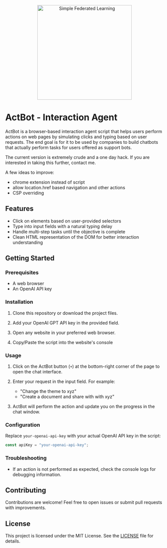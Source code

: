 <p align="center">
  <img src="https://fcit.usf.edu/matrix/wp-content/uploads/2016/12/Robot-01-A.png" height="300" alt="Simple Federated Learning" />
</p>

# ActBot - Interaction Agent

ActBot is a browser-based interaction agent script that helps users perform actions on web pages by simulating clicks and typing based on user requests. The end goal is for it to be used by companies to build chatbots that actually perform tasks for users offered as support bots.

The current version is extremely crude and a one day hack. If you are interested in taking this further, contact me.

A few ideas to improve:

- chrome extension instead of script
- allow location.href based navigation and other actions
- CSP overriding

## Features

- Click on elements based on user-provided selectors
- Type into input fields with a natural typing delay
- Handle multi-step tasks until the objective is complete
- Clean HTML representation of the DOM for better interaction understanding

## Getting Started

### Prerequisites

- A web browser
- An OpenAI API key

### Installation

1. Clone this repository or download the project files.

2. Add your OpenAI GPT API key in the provided field.

3. Open any website in your preferred web browser.

4. Copy/Paste the script into the website's console

### Usage

1. Click on the ActBot button (`+`) at the bottom-right corner of the page to open the chat interface.

2. Enter your request in the input field. For example:

   - "Change the theme to xyz"
   - "Create a document and share with with xyz"

3. ActBot will perform the action and update you on the progress in the chat window.

### Configuration

Replace `your-openai-api-key` with your actual OpenAI API key in the script:

```javascript
const apiKey = "your-openai-api-key";
```

### Troubleshooting

- If an action is not performed as expected, check the console logs for debugging information.

## Contributing

Contributions are welcome! Feel free to open issues or submit pull requests with improvements.

## License

This project is licensed under the MIT License. See the [LICENSE](LICENSE) file for details.

